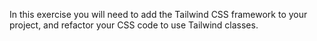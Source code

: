 In this exercise you will need to add the Tailwind CSS framework to your project, and refactor your CSS code to use Tailwind classes.